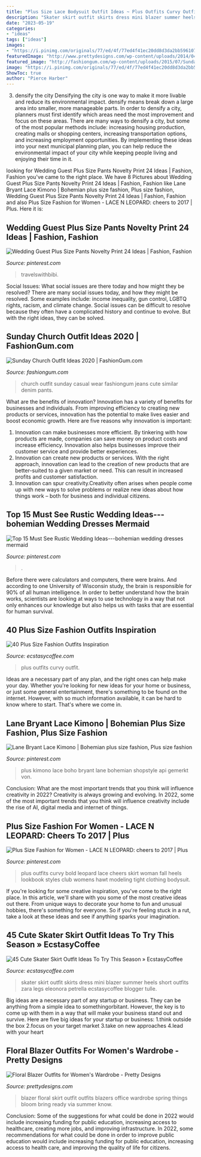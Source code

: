 ```yaml
---
title: "Plus Size Lace Bodysuit Outfit Ideas ~ Plus Outfits Curvy Outfit"
description: "Skater skirt outfit skirts dress mini blazer summer heels short outfits zara legs eleonora petrella ecstasycoffee blogger tulle"
date: "2023-05-19"
categories:
- "ideas"
tags: ["ideas"]
images:
- "https://i.pinimg.com/originals/77/ed/4f/77ed4f41ec20dd8d3da2bb596107cbfd.jpg"
featuredImage: "http://www.prettydesigns.com/wp-content/uploads/2014/04/Floral-Blazer-Outfit-with-Skirt.jpg"
featured_image: "http://fashiongum.com/wp-content/uploads/2015/07/Sunday-Church-Outfit-Ideas-13.jpg"
image: "https://i.pinimg.com/originals/77/ed/4f/77ed4f41ec20dd8d3da2bb596107cbfd.jpg"
ShowToc: true
author: "Pierce Harber"
---
```



3) densify the city
Densifying the city is one way to make it more livable and reduce its environmental impact. densify means break down a large area into smaller, more manageable parts. In order to densify a city, planners must first identify which areas need the most improvement and focus on these areas. There are many ways to densify a city, but some of the most popular methods include: increasing housing production, creating malls or shopping centers, increasing transportation options, and increasing employment opportunities. By implementing these ideas into your next municipal planning plan, you can help reduce the environmental impact of your city while keeping people living and enjoying their time in it.

	

		
looking for Wedding Guest Plus Size Pants Novelty Print 24 Ideas | Fashion, Fashion you've came to the right place. We have 8 Pictures about Wedding Guest Plus Size Pants Novelty Print 24 Ideas | Fashion, Fashion like Lane Bryant Lace Kimono | Bohemian plus size fashion, Plus size fashion, Wedding Guest Plus Size Pants Novelty Print 24 Ideas | Fashion, Fashion and also Plus Size Fashion for Women - LACE N LEOPARD: cheers to 2017 | Plus. Here it is:
		
    
## Wedding Guest Plus Size Pants Novelty Print 24 Ideas | Fashion, Fashion

<img loading=lazy src="https://i.pinimg.com/originals/41/ae/5b/41ae5b29d15f7f45db9403cb1f781f2a.jpg" onerror="this.onerror=null;this.src='https://tse1.mm.bing.net/th?id=OIP.BXwmO_oogJLUHzbxevrobwAAAA&amp;pid=15.1';" alt="Wedding Guest Plus Size Pants Novelty Print 24 Ideas | Fashion, Fashion">

_Source: pinterest.com_

>travelswithbibi. 

	

Social Issues: What social issues are there today and how might they be resolved?
There are many social issues today, and how they might be resolved. Some examples include: income inequality, gun control, LGBTQ rights, racism, and climate change. Social issues can be difficult to resolve because they often have a complicated history and continue to evolve. But with the right ideas, they can be solved.

    
## Sunday Church Outfit Ideas 2020 | FashionGum.com

<img loading=lazy src="http://fashiongum.com/wp-content/uploads/2015/07/Sunday-Church-Outfit-Ideas-13.jpg" onerror="this.onerror=null;this.src='https://tse1.mm.bing.net/th?id=OIP.9ViFlj49gs4PUKetGVN0AgHaRw&amp;pid=15.1';" alt="Sunday Church Outfit Ideas 2020 | FashionGum.com">

_Source: fashiongum.com_

>church outfit sunday casual wear fashiongum jeans cute similar denim pants. 

	

What are the benefits of innovation?
Innovation has a variety of benefits for businesses and individuals. From improving efficiency to creating new products or services, innovation has the potential to make lives easier and boost economic growth. Here are five reasons why innovation is important: 
1. Innovation can make businesses more efficient. By tinkering with how products are made, companies can save money on product costs and increase efficiency. Innovation also helps businesses improve their customer service and provide better experiences. 
2. Innovation can create new products or services. With the right approach, innovation can lead to the creation of new products that are better-suited to a given market or need. This can result in increased profits and customer satisfaction. 
3. Innovation can spur creativity.Creativity often arises when people come up with new ways to solve problems or realize new ideas about how things work – both for business and individual citizens.

    
## Top 15 Must See Rustic Wedding Ideas---bohemian Wedding Dresses Mermaid

<img loading=lazy src="https://i.pinimg.com/originals/77/ed/4f/77ed4f41ec20dd8d3da2bb596107cbfd.jpg" onerror="this.onerror=null;this.src='https://tse3.mm.bing.net/th?id=OIP.9dAoyJmkUj7-uDOEXT3CHQHaO0&amp;pid=15.1';" alt="Top 15 Must See Rustic Wedding Ideas---bohemian wedding dresses mermaid">

_Source: pinterest.com_

>. 

	

Before there were calculators and computers, there were brains. And according to one University of Wisconsin study, the brain is responsible for 90% of all human intelligence. In order to better understand how the brain works, scientists are looking at ways to use technology in a way that not only enhances our knowledge but also helps us with tasks that are essential for human survival.

    
## 40 Plus Size Fashion Outfits Inspiration

<img loading=lazy src="https://www.ecstasycoffee.com/wp-content/uploads/2016/10/Curvy-Women-Fashion-Outfits-52-1.jpg" onerror="this.onerror=null;this.src='https://tse1.mm.bing.net/th?id=OIP.Wa1f_S9Y7NQpKfUh-Dnd2AHaLH&amp;pid=15.1';" alt="40 Plus Size Fashion Outfits Inspiration">

_Source: ecstasycoffee.com_

>plus outfits curvy outfit. 

	

Ideas are a necessary part of any plan, and the right ones can help make your day. Whether you're looking for new ideas for your home or business, or just some general entertainment, there's something to be found on the internet. However, with so much information available, it can be hard to know where to start. That's where we come in.

    
## Lane Bryant Lace Kimono | Bohemian Plus Size Fashion, Plus Size Fashion

<img loading=lazy src="https://i.pinimg.com/736x/54/54/28/5454281022221d341c330fdcc2680be8--lace-kimono-diy-plus-size-clothes.jpg" onerror="this.onerror=null;this.src='https://tse4.mm.bing.net/th?id=OIP.6FMRA7Zt6hDfCVHoJjB0QgHaQ_&amp;pid=15.1';" alt="Lane Bryant Lace Kimono | Bohemian plus size fashion, Plus size fashion">

_Source: pinterest.com_

>plus kimono lace boho bryant lane bohemian shopstyle api gemerkt von. 

	

Conclusion: What are the most important trends that you think will influence creativity in 2022?
Creativity is always growing and evolving. In 2022, some of the most important trends that you think will influence creativity include the rise of AI, digital media and internet of things.

    
## Plus Size Fashion For Women - LACE N LEOPARD: Cheers To 2017 | Plus

<img loading=lazy src="https://i.pinimg.com/736x/58/26/ac/5826ac2970391d6c1fc47831308fe73d--plus-fashion-fashion-for-women.jpg" onerror="this.onerror=null;this.src='https://tse2.mm.bing.net/th?id=OIP.SIeO4npYB_E1ptCTxKllgQHaH9&amp;pid=15.1';" alt="Plus Size Fashion for Women - LACE N LEOPARD: cheers to 2017 | Plus">

_Source: pinterest.com_

>plus outfits curvy bold leopard lace cheers skirt woman fall heels lookbook styles club womens hawt modeling tight clothing bodysuit. 

	

If you're looking for some creative inspiration, you've come to the right place. In this article, we'll share with you some of the most creative ideas out there. From unique ways to decorate your home to fun and unusual hobbies, there's something for everyone. So if you're feeling stuck in a rut, take a look at these ideas and see if anything sparks your imagination.

    
## 45 Cute Skater Skirt Outfit Ideas To Try This Season » EcstasyCoffee

<img loading=lazy src="https://i0.wp.com/www.ecstasycoffee.com/wp-content/uploads/2016/12/Skater-Skirt11.jpg?resize=700,1102" onerror="this.onerror=null;this.src='https://tse3.mm.bing.net/th?id=OIP.F8yX_rGrnwfcxzSQwzJDuQHaLq&amp;pid=15.1';" alt="45 Cute Skater Skirt Outfit Ideas To Try This Season » EcstasyCoffee">

_Source: ecstasycoffee.com_

>skater skirt outfit skirts dress mini blazer summer heels short outfits zara legs eleonora petrella ecstasycoffee blogger tulle. 

	

Big ideas are a necessary part of any startup or business. They can be anything from a simple idea to somethingorbitant. However, the key is to come up with them in a way that will make your business stand out and survive. Here are five big ideas for your startup or business: 1.think outside the box 2.focus on your target market 3.take on new approaches 4.lead with your heart 
    
## Floral Blazer Outfits For Women&#039;s Wardrobe - Pretty Designs

<img loading=lazy src="http://www.prettydesigns.com/wp-content/uploads/2014/04/Floral-Blazer-Outfit-with-Skirt.jpg" onerror="this.onerror=null;this.src='https://tse2.mm.bing.net/th?id=OIP.GY-53NCCIDo3J7n9ihbB3QHaK3&amp;pid=15.1';" alt="Floral Blazer Outfits for Women&#039;s Wardrobe - Pretty Designs">

_Source: prettydesigns.com_

>blazer floral skirt outfit outfits blazers office wardrobe spring things bloom bring ready via summer know. 

	

Conclusion: Some of the suggestions for what could be done in 2022 would include increasing funding for public education, increasing access to healthcare, creating more jobs, and improving infrastructure.
In 2022, some recommendations for what could be done in order to improve public education would include increasing funding for public education, increasing access to health care, and improving the quality of life for citizens.

